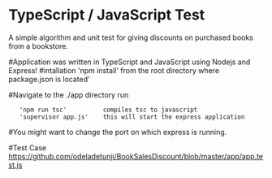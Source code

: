 # TypeScript / JavaScript Test
A simple algorithm and unit test for giving discounts on purchased books from a bookstore.

#Application was written in TypeScript and JavaScript using Nodejs and Express!
#intallation
       'npm install'          from the root directory where package.json is located'
 
#Navigate to the ./app directory run

       'npm run tsc'          compiles tsc to javascript
       'supervisor app.js'    this will start the express application
#You might want to change the port on which express is running. 

#Test Case
https://github.com/odeladetunji/BookSalesDiscount/blob/master/app/app.test.js
